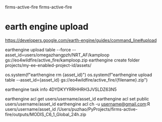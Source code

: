 firms-active-fire
firms-active-fire


# earth engine upload
https://developers.google.com/earth-engine/guides/command_line#upload

earthengine upload table --force --asset_id=users/omegazhangpzh/NRT_AF/kamploop gs://eo4wildfire/active_fire/kamploop.zip
earthengine create folder projects/my-ee-enabled-project-id/assets/

os.system(f"earthengine rm {asset_id}")
os.system(f"earthengine upload table --asset_id={asset_id} gs://eo4wildfire/active_fire/{filename}.zip")

earthengine task info 4DYDKYYRRHHRH3JVSLDZ63N5

earthengine acl get users/username/asset_id
earthengine acl set public users/username/asset_id
earthengine acl ch -u username@gmail.com:R users/username/asset_id
/Users/puzhao/PyProjects/firms-active-fire/outputs/MODIS_C6_1_Global_24h.zip